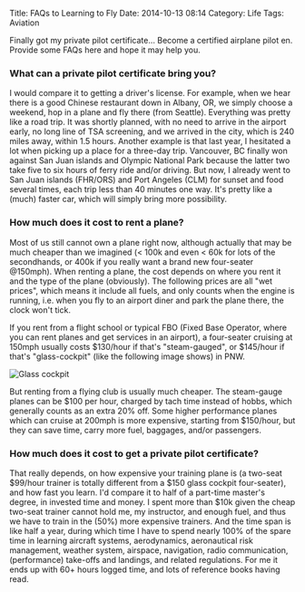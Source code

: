 Title: FAQs to Learning to Fly
Date: 2014-10-13 08:14
Category: Life
Tags: Aviation

Finally got my private pilot certificate... 
Become a certified airplane pilot en.
Provide some FAQs here and hope it may help you.

### What can a private pilot certificate bring you?

I would compare it to getting a driver's license.
For example, when we hear there is a good Chinese restaurant down in Albany, OR, we simply choose a weekend, hop in a plane and fly there (from Seattle).
Everything was pretty like a road trip. 
It was shortly planned, with no need to arrive in the airport early, no long line of TSA screening, and we arrived in the city, which is 240 miles away, within 1.5 hours.
Another example is that last year, I hesitated a lot when picking up a place for a three-day trip.
Vancouver, BC finally won against San Juan islands and Olympic National Park because the latter two take five to six hours of ferry ride and/or driving.
But now, I already went to San Juan islands (FHR/ORS) and Port Angeles (CLM) for sunset and food several times, each trip less than 40 minutes one way.
It's pretty like a (much) faster car, which will simply bring more possibility.

### How much does it cost to rent a plane?

Most of us still cannot own a plane right now, although actually that may be much cheaper than we imagined (&lt; 100k and even &lt; 60k for lots of the secondhands, or 400k if you really want a brand new four-seater @150mph).
When renting a plane, the cost depends on where you rent it and the type of the plane (obviously).
The following prices are all "wet prices", which means it include all fuels, and only counts when the engine is running, i.e. when you fly to an airport diner and park the plane there, the clock won't tick.

If you rent from a flight school or typical FBO (Fixed Base Operator, where you can rent planes and get services in an airport), a four-seater cruising at 150mph usually costs $130/hour if that's "steam-gauged", or $145/hour if that's "glass-cockpit" (like the following image shows) in PNW.

<img style="max-width:720px;" src="static/images/fly-controls.jpg" alt="Glass cockpit" />

But renting from a flying club is usually much cheaper.
The steam-gauge planes can be $100 per hour, charged by tach time instead of hobbs, which generally counts as an extra 20% off.
Some higher performance planes which can cruise at 200mph is more expensive, starting from $150/hour, but they can save time, carry more fuel, baggages, and/or passengers.

### How much does it cost to get a private pilot certificate?

That really depends, on how expensive your training plane is (a two-seat $99/hour trainer is totally different from a $150 glass cockpit four-seater), and how fast you learn.
I'd compare it to half of a part-time master's degree, in invested time and money.
I spent more than $10k given the cheap two-seat trainer cannot hold me, my instructor, and enough fuel, and thus we have to train in the (50%) more expensive trainers.
And the time span is like half a year, during which time I have to spend nearly 100% of the spare time in learning aircraft systems, aerodynamics, aeronautical risk management, weather system, airspace, navigation, radio communication, (performance) take-offs and landings, and related regulations.
For me it ends up with 60+ hours logged time, and lots of reference books having read.
